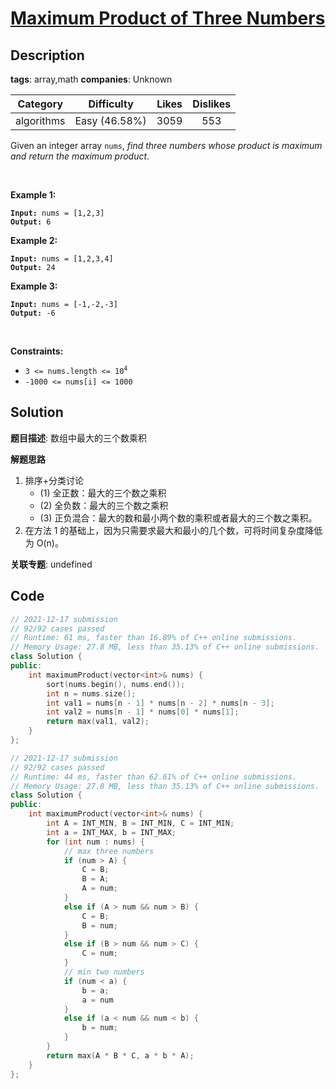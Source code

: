 # [Maximum Product of Three Numbers](https://leetcode.com/problems/maximum-product-of-three-numbers/description/)

## Description

**tags**: array,math
**companies**: Unknown

| Category | Difficulty | Likes | Dislikes |
| :------: | :--------: | :---: | :------: |
| algorithms | Easy (46.58%) | 3059 | 553 |

<p>Given an integer array <code>nums</code>, <em>find three numbers whose product is maximum and return the maximum product</em>.</p>

<p>&nbsp;</p>
<p><strong>Example 1:</strong></p>
<pre><code><strong>Input:</strong> nums = [1,2,3]
<strong>Output:</strong> 6</code></pre><p><strong>Example 2:</strong></p>
<pre><code><strong>Input:</strong> nums = [1,2,3,4]
<strong>Output:</strong> 24</code></pre><p><strong>Example 3:</strong></p>
<pre><code><strong>Input:</strong> nums = [-1,-2,-3]
<strong>Output:</strong> -6</code></pre>
<p>&nbsp;</p>
<p><strong>Constraints:</strong></p>

<ul>
	<li><code>3 &lt;= nums.length &lt;=&nbsp;10<sup>4</sup></code></li>
	<li><code>-1000 &lt;= nums[i] &lt;= 1000</code></li>
</ul>

## Solution

**题目描述**: 数组中最大的三个数乘积

**解题思路**

1. 排序+分类讨论
   - (1) 全正数：最大的三个数之乘积
   - (2) 全负数：最大的三个数之乘积
   - (3) 正负混合：最大的数和最小两个数的乘积或者最大的三个数之乘积。
2. 在方法 1 的基础上，因为只需要求最大和最小的几个数，可将时间复杂度降低为 O(n)。

**关联专题**: undefined

## Code

```cpp
// 2021-12-17 submission
// 92/92 cases passed
// Runtime: 61 ms, faster than 16.89% of C++ online submissions.
// Memory Usage: 27.8 MB, less than 35.13% of C++ online submissions.
class Solution {
public:
    int maximumProduct(vector<int>& nums) {
        sort(nums.begin(), nums.end());
        int n = nums.size();
        int val1 = nums[n - 1] * nums[n - 2] * nums[n - 3];
        int val2 = nums[n - 1] * nums[0] * nums[1];
        return max(val1, val2);
    }
};
```

```cpp
// 2021-12-17 submission
// 92/92 cases passed
// Runtime: 44 ms, faster than 62.61% of C++ online submissions.
// Memory Usage: 27.8 MB, less than 35.13% of C++ online submissions.
class Solution {
public:
    int maximumProduct(vector<int>& nums) {
        int A = INT_MIN, B = INT_MIN, C = INT_MIN;
        int a = INT_MAX, b = INT_MAX;
        for (int num : nums) {
            // max three numbers
            if (num > A) {
                C = B;
                B = A;
                A = num;
            }
            else if (A > num && num > B) {
                C = B;
                B = num;
            }
            else if (B > num && num > C) {
                C = num;
            }
            // min two numbers
            if (num < a) {
                b = a;
                a = num
            }
            else if (a < num && num < b) {
                b = num;
            }
        }
        return max(A * B * C, a * b * A);
    }
};
```
